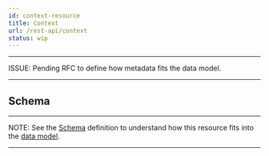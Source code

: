 ```yaml
---
id: context-resource
title: Context
url: /rest-api/context
status: wip
---
```


***
ISSUE: Pending RFC to define how metadata fits the data model.
***

## Schema

***
NOTE: See the [Schema](/glossary/schema) definition to understand how this
resource fits into the [data model](/data-model).
***
